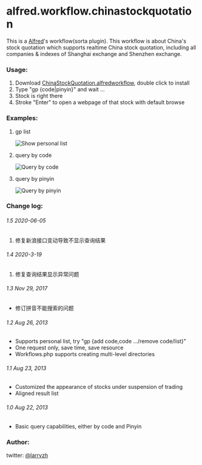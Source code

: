 alfred.workflow.chinastockquotation
===================================

This is a [Alfred](http://www.alfredapp.com/powerpack/)'s workflow(sorta plugin). This workflow is about China's stock quotation which supports realtime China stock quotation, including all companies &amp; indexes of Shanghai exchange and Shenzhen exchange.

### Usage:

1. Download [ChinaStockQuotation.alfredworkflow](https://github.com/larryzh/alfred.workflow.chinastockquotation/raw/master/bundle/ChinaStockQuotation.alfredworkflow?raw=true), double click to install
2. Type "gp {code|pinyin}" and wait ...
3. Stock is right there
4. Stroke "Enter" to open a webpage of that stock with default browse

### Examples:

1. gp list

    ![Show personal list](https://github.com/larryzh/alfred.workflow.chinastockquotation/blob/master/assets/list.jpg?raw=true "Personal list")

2. query by code

    ![Query by code](https://github.com/larryzh/alfred.workflow.chinastockquotation/blob/master/assets/query_by_code.png?raw=true "Results of querying by code")

3. query by pinyin

    ![Query by pinyin](https://github.com/larryzh/alfred.workflow.chinastockquotation/blob/master/assets/query_by_pinyin.png?raw=true "Results of querying by pinyin")

### Change log:

###### 1.5 2020-06-05
1. 修复新浪接口变动导致不显示查询结果


###### 1.4 2020-3-19
1. 修复查询结果显示异常问题

###### 1.3 Nov 29, 2017
* 修订拼音不能搜索的问题

###### 1.2 Aug 26, 2013

* Supports personal list, try "gp {add code,code .../remove code/list}"
* One request only, save time, save resource
* Workflows.php supports creating multi-level directories

###### 1.1 Aug 23, 2013

* Customized the appearance of stocks under suspension of trading
* Aligned result list

###### 1.0 Aug 22, 2013

* Basic query capabilities, either by code and Pinyin

### Author:

twitter: [@larryzh](http://twitter.com/larryzh "Visit Larry's twitter")
